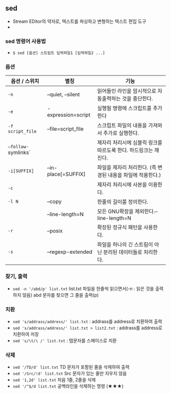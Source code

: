 ## sed

- Stream EDitor의 약자로, 텍스트를 파싱하고 변형하는 텍스트 편집 도구
- 

### sed 명령어 사용법

- `$ sed [옵션] 스트립트 입력파일1 [입력파일2 ...]`

### 옵션

| 옵션 / 스위치       | 별칭               | 기능                                                         |
| ------------------- | ------------------ | ------------------------------------------------------------ |
| `-n`                | –quiet, –silent    | 읽어들인 라인을 암시적으로 자동출력하는 것을 중단한다.       |
| `-e`                | -expression=script | 실행될 명령에 스크립트를 추가한다                            |
| `-f script_file`    | –file=script_file  | 스크립트 파일의 내용을 가져와서 추가로 실행한다.             |
| `–follow-`symlinks` |                    | 제자리 처리시에 심볼릭 링크를 따르도록 한다. 하드링크는 깨진다. |
| `-i[SUFFIX]`        | –in-place[=SUFFIX] | 파일을 제자리 처리한다. (즉 변경된 내용을 파일에 적용한다.)  |
| `-c`                |                    | 제자리 처리시에 사본을 이용한다.                             |
| `-l N`              | –copy              | 한줄의 길이를 정의한다.                                      |
|                     | –line-length=N     | 모든 GNU확장을 제외한다.–line-length=N                       |
| `-r`                | –posix             | 확장된 정규식 패턴을 사용한다.                               |
| `-s`                | –regexp-extended   | 파일을 하나의 긴 스트림이 아닌 분리된 데이터들로 처리한다.   |



### 찾기, 출력

- `sed -n '/abd/p' list.txt`  list.txt 파일을 한줄씩 읽으면서(-n : 읽은 것을 출력하지 않음) abd 문자를 찾으면 그 줄을 출력(p)


### 치환

- `sed 's/addrass/address/' list.txt` : addrass를 address로 치환하여 출력
- `sed 's/addrass/address/' list.txt > list2.txt` : addrass를 address로 치환하여 저장
- `sed 's/\t/\ /' list.txt` : 탭문자를 스페이스로 치환


### 삭제

- `sed '/TD/d' list.txt` TD 문자가 포함된 줄을 삭제하여 출력
- `sed '/Src/!d' list.txt` Src 문자가 있는 줄만 지우지 않음
- `sed '1,2d' list.txt` 처음 1줄, 2줄을 삭제
- `sed '/^$/d list.txt` 공백라인을 삭제하는 명령 (★★★)

